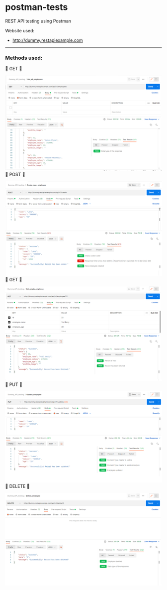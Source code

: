 # postman-tests

REST API testing using Postman

Website used:
* http://dummy.restapiexample.com

-----------------------------------------
### Methods used: 

:small_blue_diamond: GET :small_blue_diamond:

![GET](https://github.com/koliwia/postman-tests/blob/main/screenshots/get_postman.png)
:small_blue_diamond: POST :small_blue_diamond:

![POST](https://github.com/koliwia/postman-tests/blob/main/screenshots/post_postman.png)
:small_blue_diamond: GET :small_blue_diamond: 

![GET_SINGLE](https://github.com/koliwia/postman-tests/blob/main/screenshots/get_single_postman.png)
:small_blue_diamond: PUT :small_blue_diamond:

![PUT](https://github.com/koliwia/postman-tests/blob/main/screenshots/put_postman.png)
:small_blue_diamond: DELETE :small_blue_diamond:

![DELETE](https://github.com/koliwia/postman-tests/blob/main/screenshots/delete_postman.png)
